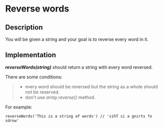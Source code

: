 # Reverse words

## Description

You will be given a string and your goal is to reverse every word in it.  

## Implementation

**_reverseWords(string)_** should return a string with every word reversed.

There are some conditions:
>   - every word should be reversed but the string as a whole should not be reserved.
>   - don't use _array.reverse()_ method.

For example:

```
reverseWords('This is a string of words') // 'sihT si a gnirts fo sdrow'
```
